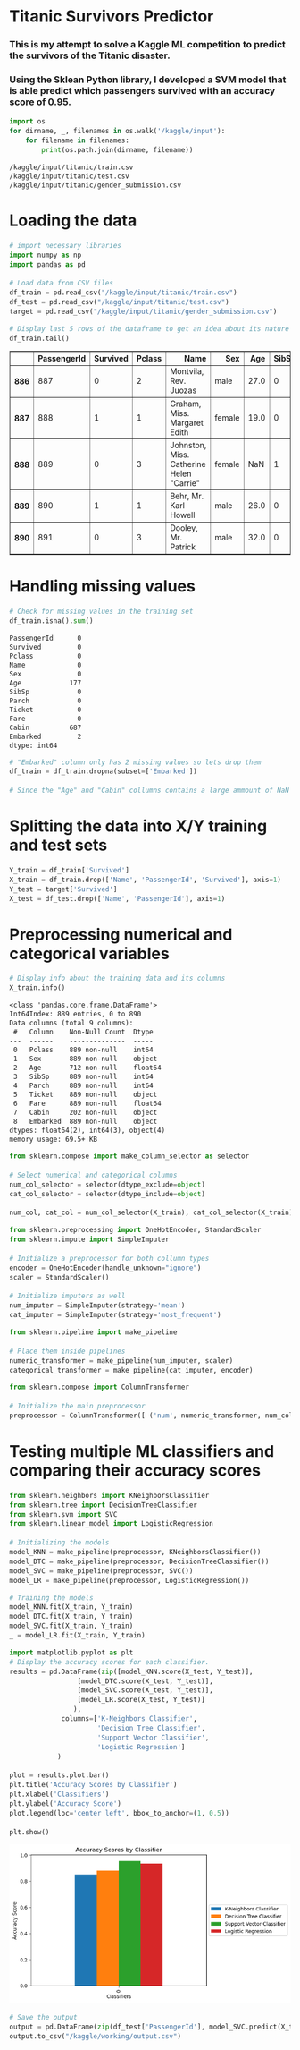 # Titanic Survivors Predictor

### This is my attempt to solve a Kaggle ML competition to predict the survivors of the Titanic disaster. 
### Using the Sklean Python library, I developed a SVM model that is able predict which passengers survived with an accuracy score of 0.95.

```python
import os
for dirname, _, filenames in os.walk('/kaggle/input'):
    for filename in filenames:
        print(os.path.join(dirname, filename))
```

    /kaggle/input/titanic/train.csv
    /kaggle/input/titanic/test.csv
    /kaggle/input/titanic/gender_submission.csv


# Loading the data


```python
# import necessary libraries
import numpy as np 
import pandas as pd 

# Load data from CSV files
df_train = pd.read_csv("/kaggle/input/titanic/train.csv")
df_test = pd.read_csv("/kaggle/input/titanic/test.csv")
target = pd.read_csv("/kaggle/input/titanic/gender_submission.csv")
```


```python
# Display last 5 rows of the dataframe to get an idea about its nature
df_train.tail()
```




<div>
<table border="1" class="dataframe">
  <thead>
    <tr style="text-align: right;">
      <th></th>
      <th>PassengerId</th>
      <th>Survived</th>
      <th>Pclass</th>
      <th>Name</th>
      <th>Sex</th>
      <th>Age</th>
      <th>SibSp</th>
      <th>Parch</th>
      <th>Ticket</th>
      <th>Fare</th>
      <th>Cabin</th>
      <th>Embarked</th>
    </tr>
  </thead>
  <tbody>
    <tr>
      <th>886</th>
      <td>887</td>
      <td>0</td>
      <td>2</td>
      <td>Montvila, Rev. Juozas</td>
      <td>male</td>
      <td>27.0</td>
      <td>0</td>
      <td>0</td>
      <td>211536</td>
      <td>13.00</td>
      <td>NaN</td>
      <td>S</td>
    </tr>
    <tr>
      <th>887</th>
      <td>888</td>
      <td>1</td>
      <td>1</td>
      <td>Graham, Miss. Margaret Edith</td>
      <td>female</td>
      <td>19.0</td>
      <td>0</td>
      <td>0</td>
      <td>112053</td>
      <td>30.00</td>
      <td>B42</td>
      <td>S</td>
    </tr>
    <tr>
      <th>888</th>
      <td>889</td>
      <td>0</td>
      <td>3</td>
      <td>Johnston, Miss. Catherine Helen "Carrie"</td>
      <td>female</td>
      <td>NaN</td>
      <td>1</td>
      <td>2</td>
      <td>W./C. 6607</td>
      <td>23.45</td>
      <td>NaN</td>
      <td>S</td>
    </tr>
    <tr>
      <th>889</th>
      <td>890</td>
      <td>1</td>
      <td>1</td>
      <td>Behr, Mr. Karl Howell</td>
      <td>male</td>
      <td>26.0</td>
      <td>0</td>
      <td>0</td>
      <td>111369</td>
      <td>30.00</td>
      <td>C148</td>
      <td>C</td>
    </tr>
    <tr>
      <th>890</th>
      <td>891</td>
      <td>0</td>
      <td>3</td>
      <td>Dooley, Mr. Patrick</td>
      <td>male</td>
      <td>32.0</td>
      <td>0</td>
      <td>0</td>
      <td>370376</td>
      <td>7.75</td>
      <td>NaN</td>
      <td>Q</td>
    </tr>
  </tbody>
</table>
</div>



# Handling missing values


```python
# Check for missing values in the training set
df_train.isna().sum()
```




    PassengerId      0
    Survived         0
    Pclass           0
    Name             0
    Sex              0
    Age            177
    SibSp            0
    Parch            0
    Ticket           0
    Fare             0
    Cabin          687
    Embarked         2
    dtype: int64




```python
# "Embarked" column only has 2 missing values so lets drop them
df_train = df_train.dropna(subset=['Embarked'])

# Since the "Age" and "Cabin" collumns contains a large ammount of NaN values I decided to impute them 
```

# Splitting the data into X/Y training and test sets


```python
Y_train = df_train['Survived']
X_train = df_train.drop(['Name', 'PassengerId', 'Survived'], axis=1)
Y_test = target['Survived']
X_test = df_test.drop(['Name', 'PassengerId'], axis=1)
```

# Preprocessing numerical and categorical variables


```python
# Display info about the training data and its columns
X_train.info()
```

    <class 'pandas.core.frame.DataFrame'>
    Int64Index: 889 entries, 0 to 890
    Data columns (total 9 columns):
     #   Column    Non-Null Count  Dtype  
    ---  ------    --------------  -----  
     0   Pclass    889 non-null    int64  
     1   Sex       889 non-null    object 
     2   Age       712 non-null    float64
     3   SibSp     889 non-null    int64  
     4   Parch     889 non-null    int64  
     5   Ticket    889 non-null    object 
     6   Fare      889 non-null    float64
     7   Cabin     202 non-null    object 
     8   Embarked  889 non-null    object 
    dtypes: float64(2), int64(3), object(4)
    memory usage: 69.5+ KB



```python
from sklearn.compose import make_column_selector as selector

# Select numerical and categorical columns
num_col_selector = selector(dtype_exclude=object)
cat_col_selector = selector(dtype_include=object) 

num_col, cat_col = num_col_selector(X_train), cat_col_selector(X_train)
```


```python
from sklearn.preprocessing import OneHotEncoder, StandardScaler
from sklearn.impute import SimpleImputer

# Initialize a preprocessor for both collumn types 
encoder = OneHotEncoder(handle_unknown="ignore")
scaler = StandardScaler()

# Initialize imputers as well
num_imputer = SimpleImputer(strategy='mean')
cat_imputer = SimpleImputer(strategy='most_frequent')
```


```python
from sklearn.pipeline import make_pipeline

# Place them inside pipelines
numeric_transformer = make_pipeline(num_imputer, scaler)
categorical_transformer = make_pipeline(cat_imputer, encoder)
```


```python
from sklearn.compose import ColumnTransformer

# Initialize the main preprocessor
preprocessor = ColumnTransformer([ ('num', numeric_transformer, num_col), ('cat', categorical_transformer, cat_col) ])
```

# Testing multiple ML classifiers and comparing their accuracy scores


```python
from sklearn.neighbors import KNeighborsClassifier
from sklearn.tree import DecisionTreeClassifier
from sklearn.svm import SVC
from sklearn.linear_model import LogisticRegression

# Initializing the models 
model_KNN = make_pipeline(preprocessor, KNeighborsClassifier())
model_DTC = make_pipeline(preprocessor, DecisionTreeClassifier())
model_SVC = make_pipeline(preprocessor, SVC())
model_LR = make_pipeline(preprocessor, LogisticRegression())
```


```python
# Training the models
model_KNN.fit(X_train, Y_train)
model_DTC.fit(X_train, Y_train)
model_SVC.fit(X_train, Y_train)
_ = model_LR.fit(X_train, Y_train)
```


```python
import matplotlib.pyplot as plt
# Display the accuracy scores for each classifier.
results = pd.DataFrame(zip([model_KNN.score(X_test, Y_test)],
                 [model_DTC.score(X_test, Y_test)],
                 [model_SVC.score(X_test, Y_test)],
                 [model_LR.score(X_test, Y_test)]
                ),
             columns=['K-Neighbors Classifier',
                      'Decision Tree Classifier',
                      'Support Vector Classifier',
                      'Logistic Regression']
            )

plot = results.plot.bar()
plt.title('Accuracy Scores by Classifier')
plt.xlabel('Classifiers')
plt.ylabel('Accuracy Score')
plot.legend(loc='center left', bbox_to_anchor=(1, 0.5))

plt.show()
```


    
![png](output_18_0.png)
    



```python
# Save the output
output = pd.DataFrame(zip(df_test['PassengerId'], model_SVC.predict(X_test)), columns=["PassengerId", "Survived"])
output.to_csv("/kaggle/working/output.csv")
```
